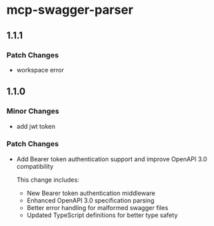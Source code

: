 # mcp-swagger-parser

## 1.1.1

### Patch Changes

- workspace error

## 1.1.0

### Minor Changes

- add jwt token

### Patch Changes

- Add Bearer token authentication support and improve OpenAPI 3.0 compatibility

  This change includes:

  - New Bearer token authentication middleware
  - Enhanced OpenAPI 3.0 specification parsing
  - Better error handling for malformed swagger files
  - Updated TypeScript definitions for better type safety
